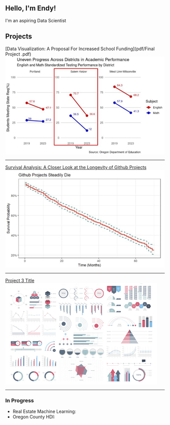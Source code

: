 ## Hello, I'm Endy!

I'm an aspiring Data Scientist 

## Projects

[Data Visualization: A Proposal For Increased School Funding](pdf/Final Project .pdf)
<img src="images/slope_graph.jpg?raw=true"/>

---
[Survival Analysis: A Closer Look at the Longevity of Github Projects](/pdf/Github_Survival_Analysis.pdf)
<img src="images/github.jpg?raw=true"/>

---
[Project 3 Title](http://example.com/)
<img src="images/dummy_thumbnail.jpg?raw=true"/>

---

### In Progress
+ Real Estate Machine Learning:
+ Oregon County HDI:
